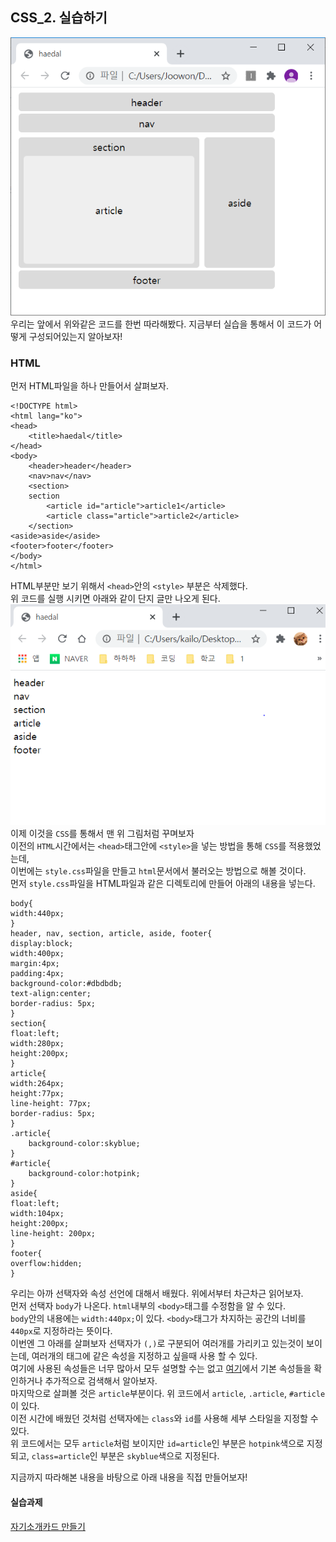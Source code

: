 ## CSS_2. 실습하기
![html구조](../statics/classdata/html/html_structure.png)
우리는 앞에서 위와같은 코드를 한번 따라해봤다.
지금부터 실습을 통해서 이 코드가 어떻게 구성되어있는지 알아보자!

### HTML
먼저 HTML파일을 하나 만들어서 살펴보자.
```
<!DOCTYPE html>
<html lang="ko">
<head>
    <title>haedal</title>
</head>
<body>
    <header>header</header>
    <nav>nav</nav>
    <section>
    section
        <article id="article">article1</article>
        <article class="article">article2</article>
    </section>
<aside>aside</aside>
<footer>footer</footer>
</body>
</html>
```
HTML부분만 보기 위해서 `<head>`안의 `<style>` 부분은 삭제했다.  
위 코드를 실행 시키면 아래와 같이 단지 글만 나오게 된다.  
![sementic_html](../statics/classdata/css/sementic_html.PNG)  
이제 이것을 `CSS`를 통해서 맨 위 그림처럼 꾸며보자  
이전의 `HTML`시간에서는 `<head>`태그안에 `<style>`을 넣는 방법을 통해 `CSS`를 적용했었는데,  
이번에는 `style.css`파일을 만들고 `html`문서에서 불러오는 방법으로 해볼 것이다.  
먼저 `style.css`파일을 HTML파일과 같은 디렉토리에 만들어 아래의 내용을 넣는다.  
```
body{
width:440px;
}
header, nav, section, article, aside, footer{
display:block; 
width:400px; 
margin:4px; 
padding:4px; 
background-color:#dbdbdb; 
text-align:center; 
border-radius: 5px;
}
section{
float:left; 
width:280px; 
height:200px;
}
article{
width:264px; 
height:77px; 
line-height: 77px; 
border-radius: 5px;
}
.article{
    background-color:skyblue;
}
#article{
    background-color:hotpink;
}
aside{
float:left; 
width:104px; 
height:200px; 
line-height: 200px;
}
footer{
overflow:hidden;
}
```  
우리는 아까 선택자와 속성 선언에 대해서 배웠다. 위에서부터 차근차근 읽어보자.  
먼저 선택자 `body`가 나온다. `html`내부의 `<body>`태그를 수정함을 알 수 있다.  
`body`안의 내용에는 `width:440px;`이 있다. `<body>`태그가 차지하는 공간의 너비를 `440px`로 지정하라는 뜻이다.  
이번엔 그 아래를 살펴보자 선택자가 `(,)`로 구분되어 여러개를 가리키고 있는것이 보이는데, 여러개의 태그에 같은 속성을 지정하고 싶을때 사용 할 수 있다.  
여기에 사용된 속성들은 너무 많아서 모두 설명할 수는 없고 [여기](http://web.simmons.edu/~grabiner/comm244/weekthree/css-basic-properties.html)에서 기본 속성들을 확인하거나 추가적으로 검색해서 알아보자.  
마지막으로 살펴볼 것은 `article`부분이다. 위 코드에서 `article`, `.article`, `#article`이 있다.  
이전 시간에 배웠던 것처럼 선택자에는 `class`와 `id`를 사용해 세부 스타일을 지정할 수 있다.  
위 코드에서는 모두 `article`처럼 보이지만 `id=article`인 부분은 `hotpink`색으로 지정되고, `class=article`인 부분은 `skyblue`색으로 지정된다.  

지금까지 따라해본 내용을 바탕으로 아래 내용을 직접 만들어보자!
#### 실습과제
[자기소개카드 만들기](https://github.com/haedal-with-knu/instuctorTraining/blob/master/challenge/A.HTML_CSS_mycard.md)